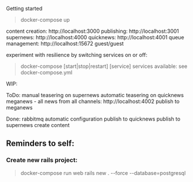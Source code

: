 Getting started
> docker-compose up

content creation: http://localhost:3000
publishing: http://localhost:3001
supernews: http://localhost:4000
quicknews: http://localhost:4001
queue management: http://localhost:15672 guest/guest

experiment with resilience by switching services on or off:
> docker-compose [start|stop|restart] [service]
services available: see docker-compose.yml

WIP:

ToDo:
manual teasering on supernews
automatic teasering on quicknews
meganews - all news from all channels: http://localhost:4002
publish to meganews

Done:
rabbitmq automatic configuration
publish to quicknews
publish to supernews
create content


## Reminders to self:
### Create new rails project:
> docker-compose run web rails new . --force --database=postgresql

